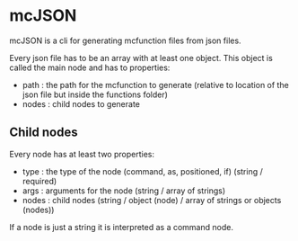 # mcJSON

mcJSON is a cli for generating mcfunction files from json files.

Every json file has to be an array with at least one object. This object is called the main node and has to properties:

- path : the path for the mcfunction to generate (relative to location of the json file but inside the functions folder)
- nodes : child nodes to generate

## Child nodes

Every node has at least two properties:

- type : the type of the node (command, as, positioned, if) (string / required)
- args : arguments for the node (string / array of strings)
- nodes : child nodes (string / object (node) / array of strings or objects (nodes))

If a node is just a string it is interpreted as a command node.
